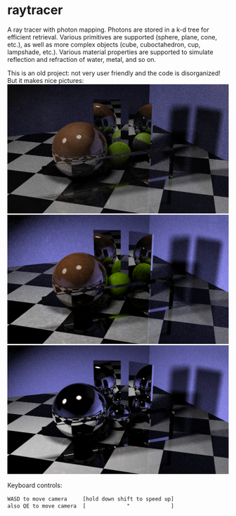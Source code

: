 # raytracer
A ray tracer with photon mapping. Photons are stored in a k-d tree for efficient retrieval. Various primitives are supported (sphere, plane, cone, etc.), as well as more complex objects (cube, cuboctahedron, cup, lampshade, etc.). Various material properties are supported to simulate reflection and refraction of water, metal, and so on.

This is an old project: not very user friendly and the code is disorganized! But it makes nice pictures:
![Image of raytraced scene](https://github.com/TheophileMot/raytracer/blob/master/ray.png)
![Image of raytraced scene](https://github.com/TheophileMot/raytracer/blob/master/ray2.png)
![Image of raytraced scene](https://github.com/TheophileMot/raytracer/blob/master/ray3.png)

Keyboard controls:

```SPACE to render
WASD to move camera     [hold down shift to speed up]
also QE to move camera  [             "             ]
```
